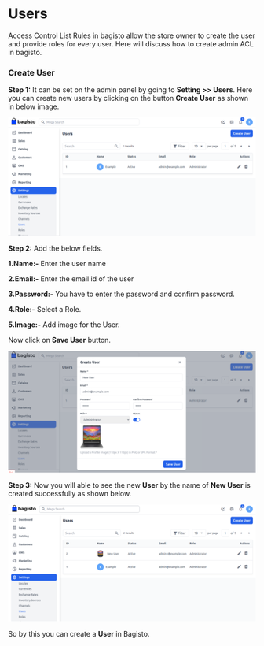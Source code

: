 # Users

Access Control List Rules in bagisto allow the store owner to create the user and provide roles for every user. Here will discuss how to create admin ACL in bagisto.

### Create User

**Step 1:** It can be set on the admin panel by going to **Setting >> Users**. Here you can create new users by clicking on the button **Create User** as shown in below image.

![user](../../assets/2.1.0/images/settings/user.png)

**Step 2:** Add the below fields.

**1.Name:-** Enter the user name

**2.Email:-** Enter the email id of the user

**3.Password:-** You have to enter the password and confirm password.

**4.Role:-** Select a Role.

**5.Image:-** Add image for the User.

Now click on **Save User** button.

![Create User](../../assets/2.1.0/images/settings/createUser.png)

**Step 3:** Now you will able to see the new **User** by the name of **New User** is created successfully as shown below.

![User Output](../../assets/2.1.0/images/settings/userOutput.png)

So by this you can create a **User** in Bagisto.

